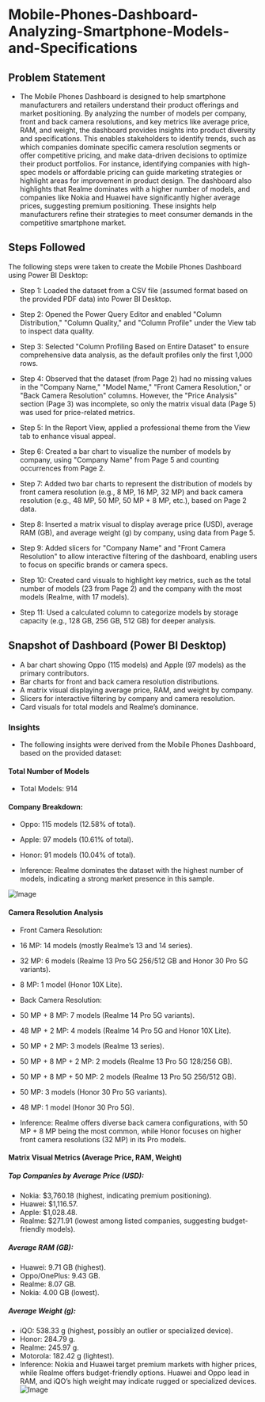 # Mobile-Phones-Dashboard-Analyzing-Smartphone-Models-and-Specifications

## Problem Statement
- The Mobile Phones Dashboard is designed to help smartphone manufacturers and retailers understand their product offerings and market positioning. By analyzing the number of models per company, front and back camera resolutions, and key metrics like average price, RAM, and weight, the dashboard provides insights into product diversity and specifications. This enables stakeholders to identify trends, such as which companies dominate specific camera resolution segments or offer competitive pricing, and make data-driven decisions to optimize their product portfolios. For instance, identifying companies with high-spec models or affordable pricing can guide marketing strategies or highlight areas for improvement in product design.
The dashboard also highlights that Realme dominates with a higher number of models, and companies like Nokia and Huawei have significantly higher average prices, suggesting premium positioning. These insights help manufacturers refine their strategies to meet consumer demands in the competitive smartphone market.

## Steps Followed
The following steps were taken to create the Mobile Phones Dashboard using Power BI Desktop:

- Step 1: Loaded the dataset from a CSV file (assumed format based on the provided PDF data) into Power BI Desktop.

- Step 2: Opened the Power Query Editor and enabled "Column Distribution," "Column Quality," and "Column Profile" under the View tab to inspect data quality.

- Step 3: Selected "Column Profiling Based on Entire Dataset" to ensure comprehensive data analysis, as the default profiles only the first 1,000 rows.

- Step 4: Observed that the dataset (from Page 2) had no missing values in the "Company Name," "Model Name," "Front Camera Resolution," or "Back Camera Resolution" columns. However, the "Price Analysis" section (Page 3) was incomplete, so only the matrix visual data (Page 5) was used for price-related metrics.

- Step 5: In the Report View, applied a professional theme from the View tab to enhance visual appeal.

- Step 6: Created a bar chart to visualize the number of models by company, using "Company Name" from Page 5 and counting occurrences from Page 2.

- Step 7: Added two bar charts to represent the distribution of models by front camera resolution (e.g., 8 MP, 16 MP, 32 MP) and back camera resolution (e.g., 48 MP, 50 MP, 50 MP + 8 MP, etc.), based on Page 2 data.

- Step 8: Inserted a matrix visual to display average price (USD), average RAM (GB), and average weight (g) by company, using data from Page 5.

- Step 9: Added slicers for "Company Name" and "Front Camera Resolution" to allow interactive filtering of the dashboard, enabling users to focus on specific brands or camera specs.

- Step 10: Created card visuals to highlight key metrics, such as the total number of models (23 from Page 2) and the company with the most models (Realme, with 17 models).

- Step 11: Used a calculated column to categorize models by storage capacity (e.g., 128 GB, 256 GB, 512 GB) for deeper analysis.

## Snapshot of Dashboard (Power BI Desktop)
- A bar chart showing Oppo (115 models) and Apple (97 models) as the primary contributors.
- Bar charts for front and back camera resolution distributions.
- A matrix visual displaying average price, RAM, and weight by company.
- Slicers for interactive filtering by company and camera resolution.
- Card visuals for total models and Realme’s dominance.

### Insights
- The following insights were derived from the Mobile Phones Dashboard, based on the provided dataset:

#### Total Number of Models
- Total Models: 914

#### Company Breakdown:

- Oppo: 115 models (12.58% of total).
- Apple: 97 models (10.61% of total).
- Honor: 91 models (10.04% of total).

- Inference: Realme dominates the dataset with the highest number of models, indicating a strong market presence in this sample.

![Image](https://github.com/user-attachments/assets/77f52148-736c-467d-8577-658cf32243b1)

#### Camera Resolution Analysis
- Front Camera Resolution:

- 16 MP: 14 models (mostly Realme’s 13 and 14 series).
- 32 MP: 6 models (Realme 13 Pro 5G 256/512 GB and Honor 30 Pro 5G variants).
- 8 MP: 1 model (Honor 10X Lite).
- Back Camera Resolution:

- 50 MP + 8 MP: 7 models (Realme 14 Pro 5G variants).
- 48 MP + 2 MP: 4 models (Realme 14 Pro 5G and Honor 10X Lite).
- 50 MP + 2 MP: 3 models (Realme 13 series).
- 50 MP + 8 MP + 2 MP: 2 models (Realme 13 Pro 5G 128/256 GB).
- 50 MP + 8 MP + 50 MP: 2 models (Realme 13 Pro 5G 256/512 GB).
- 50 MP: 3 models (Honor 30 Pro 5G variants).
- 48 MP: 1 model (Honor 30 Pro 5G).
- Inference: Realme offers diverse back camera configurations, with 50 MP + 8 MP being the most common, while Honor focuses on higher front camera resolutions (32 MP) in its Pro models.

#### Matrix Visual Metrics (Average Price, RAM, Weight)
##### Top Companies by Average Price (USD):
- Nokia: $3,760.18 (highest, indicating premium positioning).
- Huawei: $1,116.57.
- Apple: $1,028.48.
- Realme: $271.91 (lowest among listed companies, suggesting budget-friendly models).

##### Average RAM (GB):
- Huawei: 9.71 GB (highest).
- Oppo/OnePlus: 9.43 GB.
- Realme: 8.07 GB.
- Nokia: 4.00 GB (lowest).
##### Average Weight (g):
- iQO: 538.33 g (highest, possibly an outlier or specialized device).
- Honor: 284.79 g.
- Realme: 245.97 g.
- Motorola: 182.42 g (lightest).
- Inference: Nokia and Huawei target premium markets with higher prices, while Realme offers budget-friendly options. Huawei and Oppo lead in RAM, and iQO’s high weight may indicate rugged or specialized devices.
![Image](https://github.com/user-attachments/assets/509e93f0-5def-4c71-b8ba-ea77c218d482)

